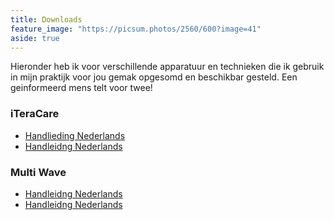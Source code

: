 ```yaml
---
title: Downloads
feature_image: "https://picsum.photos/2560/600?image=41"
aside: true
---
```


Hieronder heb ik voor verschillende apparatuur en technieken die ik gebruik in mijn praktijk voor jou gemak opgesomd en beschikbar gesteld. Een geinformeerd mens telt voor twee!

### iTeraCare
- <a href="handleiding_nl.pfg">Handlieding Nederlands</a>
- [Handleidng Nederlands](uploads/nederlands.pdf)

### Multi Wave
- [Handleidng Nederlands](uploads/nederlands.pdf)
- [Handleidng Nederlands](uploads/nederlands.pdf)


